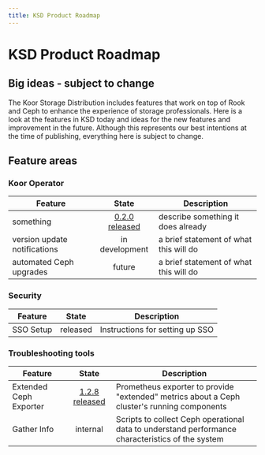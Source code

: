 ```yaml
---
title: KSD Product Roadmap
---
```


# KSD Product Roadmap

## Big ideas - subject to change

The Koor Storage Distribution includes features that work on top of Rook and Ceph to enhance the experience of storage professionals. Here is a look at the features in KSD today and ideas for the new features and improvement in the future. Although this represents our best intentions at the time of publishing, everything here is subject to change.

## Feature areas

### Koor Operator

| Feature   |   State   | Description                     |
| --------- |   :---:   | ------------------------------- |
| something | [0.2.0 released](https://github.com/koor-tech/koor-operator/releases/tag/koor-operator-0.2.0) | describe something it does already |
| version update notifications | in development |  a brief statement of what this will do |
| automated Ceph upgrades | future | a brief statement of what this will do |


### Security

| Feature   |   State   | Description                     |
| --------- |   :---:   | ------------------------------- |
| SSO Setup | released | Instructions for setting up SSO |


### Troubleshooting tools

| Feature   |   State   | Description                     |
| --------- |   :---:   | ------------------------------- |
| Extended Ceph Exporter | [1.2.8 released](https://github.com/koor-tech/extended-ceph-exporter/releases/tag/extended-ceph-exporter-1.2.8) | Prometheus exporter to provide "extended" metrics about a Ceph cluster's running components |
| Gather Info | internal | Scripts to collect Ceph operational data to understand performance characteristics of the system |

